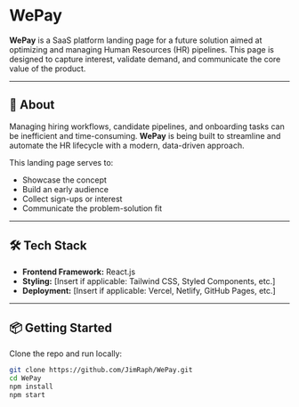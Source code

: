 # WePay

**WePay** is a SaaS platform landing page for a future solution aimed at optimizing and managing Human Resources (HR) pipelines. This page is designed to capture interest, validate demand, and communicate the core value of the product.

---

## 🧠 About

Managing hiring workflows, candidate pipelines, and onboarding tasks can be inefficient and time-consuming. **WePay** is being built to streamline and automate the HR lifecycle with a modern, data-driven approach.

This landing page serves to:

- Showcase the concept
- Build an early audience
- Collect sign-ups or interest
- Communicate the problem-solution fit

---

## 🛠 Tech Stack

- **Frontend Framework:** React.js
- **Styling:** [Insert if applicable: Tailwind CSS, Styled Components, etc.]
- **Deployment:** [Insert if applicable: Vercel, Netlify, GitHub Pages, etc.]

---

## 📦 Getting Started

Clone the repo and run locally:

```bash
git clone https://github.com/JimRaph/WePay.git
cd WePay
npm install
npm start

 
